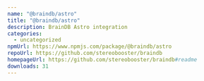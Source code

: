 ```yaml
---
name: "@braindb/astro"
title: "@braindb/astro"
description: BrainDB Astro integration
categories:
  - uncategorized
npmUrl: https://www.npmjs.com/package/@braindb/astro
repoUrl: https://github.com/stereobooster/braindb
homepageUrl: https://github.com/stereobooster/braindb#readme
downloads: 31
---
```

